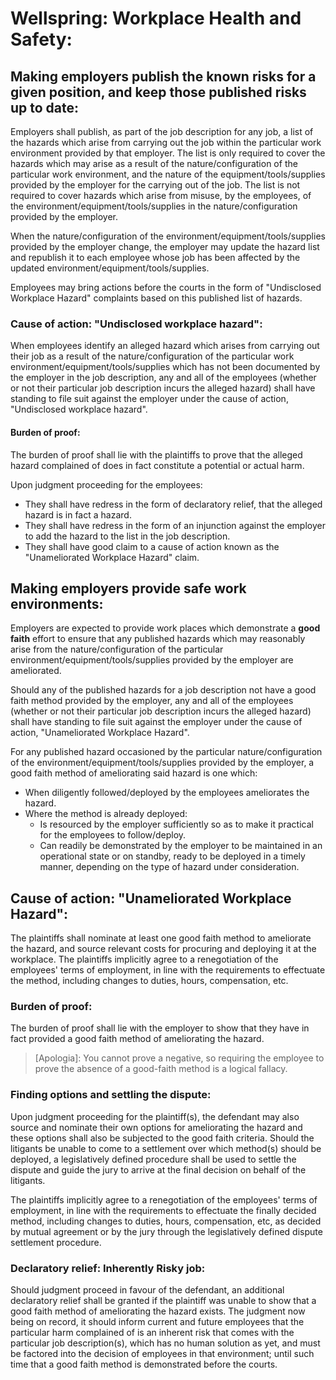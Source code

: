# Wellspring: Workplace Health and Safety:

## Making employers publish the known risks for a given position, and keep those published risks up to date:

Employers shall publish, as part of the job description for any job, a list of the hazards which arise from carrying out the job within the particular work environment provided by that employer. The list is only required to cover the hazards which may arise as a result of the nature/configuration of the particular work environment, and the nature of the equipment/tools/supplies provided by the employer for the carrying out of the job. The list is not required to cover hazards which arise from misuse, by the employees, of the environment/equipment/tools/supplies in the nature/configuration provided by the employer.

When the nature/configuration of the environment/equipment/tools/supplies provided by the employer change, the employer may update the hazard list and republish it to each employee whose job has been affected by the updated environment/equipment/tools/supplies.

Employees may bring actions before the courts in the form of "Undisclosed Workplace Hazard" complaints based on this published list of hazards.

### Cause of action: "Undisclosed workplace hazard":

When employees identify an alleged hazard which arises from carrying out their job as a result of the nature/configuration of the particular work environment/equipment/tools/supplies which has not been documented by the employer in the job description, any and all of the employees (whether or not their particular job description incurs the alleged hazard) shall have standing to file suit against the employer under the cause of action, "Undisclosed workplace hazard".

#### Burden of proof:

The burden of proof shall lie with the plaintiffs to prove that the alleged hazard complained of does in fact constitute a potential or actual harm.

Upon judgment proceeding for the employees:
- They shall have redress in the form of declaratory relief, that the alleged hazard is in fact a hazard.
- They shall have redress in the form of an injunction against the employer to add the hazard to the list in the job description.
- They shall have good claim to a cause of action known as the "Unameliorated Workplace Hazard" claim.

## Making employers provide safe work environments:

Employers are expected to provide work places which demonstrate a **good faith** effort to ensure that any published hazards which may reasonably arise from the nature/configuration of the particular environment/equipment/tools/supplies provided by the employer are ameliorated.

Should any of the published hazards for a job description not have a good faith method provided by the employer, any and all of the employees (whether or not their particular job description incurs the alleged hazard) shall have standing to file suit against the employer under the cause of action, "Unameliorated Workplace Hazard".

For any published hazard occasioned by the particular nature/configuration of the environment/equipment/tools/supplies provided by the employer, a good faith method of ameliorating said hazard is one which:

- When diligently followed/deployed by the employees ameliorates the hazard.
- Where the method is already deployed:
  - Is resourced by the employer sufficiently so as to make it practical for the employees to follow/deploy.
  - Can readily be demonstrated by the employer to be maintained in an operational state or on standby, ready to be deployed in a timely manner, depending on the type of hazard under consideration.

## Cause of action: "Unameliorated Workplace Hazard":

The plaintiffs shall nominate at least one good faith method to ameliorate the hazard, and source relevant costs for procuring and deploying it at the workplace. The plaintiffs implicitly agree to a renegotiation of the employees' terms of employment, in line with the requirements to effectuate the method, including changes to duties, hours, compensation, etc.

### Burden of proof:

The burden of proof shall lie with the employer to show that they have in fact provided a good faith method of ameliorating the hazard.

>[Apologia]: You cannot prove a negative, so requiring the employee to prove the absence of a good-faith method is a logical fallacy.

### Finding options and settling the dispute:

Upon judgment proceeding for the plaintiff(s), the defendant may also source and nominate their own options for ameliorating the hazard and these options shall also be subjected to the good faith criteria. Should the litigants be unable to come to a settlement over which method(s) should be deployed, a legislatively defined procedure shall be used to settle the dispute and guide the jury to arrive at the final decision on behalf of the litigants.

The plaintiffs implicitly agree to a renegotiation of the employees' terms of employment, in line with the requirements to effectuate the finally decided method, including changes to duties, hours, compensation, etc, as decided by mutual agreement or by the jury through the legislatively defined dispute settlement procedure.

### Declaratory relief: Inherently Risky job:

Should judgment proceed in favour of the defendant, an additional declaratory relief shall be granted if the plaintiff was unable to show that a good faith method of ameliorating the hazard exists. The judgment now being on record, it should inform current and future employees that the particular harm complained of is an inherent risk that comes with the particular job description(s), which has no human solution as yet, and must be factored into the decision of employees in that environment; until such time that a good faith method is demonstrated before the courts.
